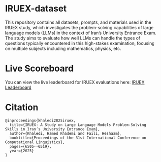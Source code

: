 # IRUEX-dataset

This repository contains all datasets, prompts, and materials used in the IRUEX study, which investigates the
problem-solving capabilities of large language models (LLMs) in the context of Iran’s University Entrance Exam. The
study aims to evaluate how well LLMs can handle the types of questions typically encountered in this high-stakes
examination, focusing on multiple subjects including mathematics, physics, etc.

# Live Scoreboard

You can view the live leaderboard for IRUEX evaluations here: [IRUEX Leaderboard](https://huggingface.co/spaces/hamedkhaledi/IRUEX_leaderboard)

# Citation

```
@inproceedings{khaledi2025iruex,
  title={IRUEX: A Study on Large Language Models Problem-Solving Skills in Iran’s University Entrance Exam},
  author={Khaledi, Hamed Khademi and Faili, Heshaam},
  booktitle={Proceedings of the 31st International Conference on Computational Linguistics},
  pages={6505--6519},
  year={2025}
}
```
